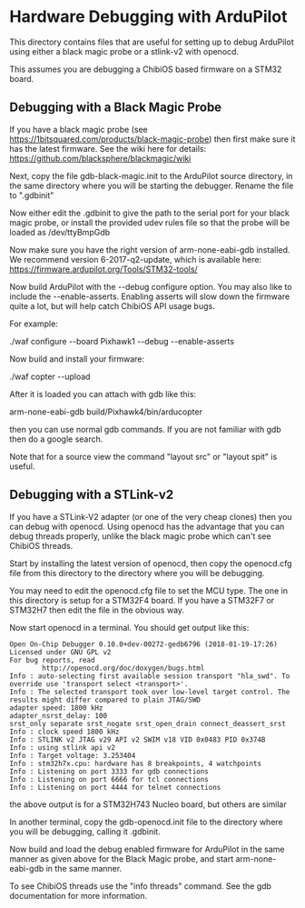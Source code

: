 # Hardware Debugging with ArduPilot

This directory contains files that are useful for setting up to debug
ArduPilot using either a black magic probe or a stlink-v2 with
openocd.

This assumes you are debugging a ChibiOS based firmware on a STM32 board.

## Debugging with a Black Magic Probe

If you have a black magic probe (see
https://1bitsquared.com/products/black-magic-probe) then first make
sure it has the latest firmware. See the wiki here for details:
https://github.com/blacksphere/blackmagic/wiki

Next, copy the file gdb-black-magic.init to the ArduPilot source
directory, in the same directory where you will be starting the
debugger. Rename the file to ".gdbinit"

Now either edit the .gdbinit to give the path to the serial port for
your black magic probe, or install the provided udev rules file so
that the probe will be loaded as /dev/ttyBmpGdb

Now make sure you have the right version of arm-none-eabi-gdb
installed. We recommend version 6-2017-q2-update, which is available
here: https://firmware.ardupilot.org/Tools/STM32-tools/

Now build ArduPilot with the --debug configure option. You may also
like to include the --enable-asserts. Enabling asserts will slow down
the firmware quite a lot, but will help catch ChibiOS API usage bugs.

For example:

  ./waf configure --board Pixhawk1 --debug --enable-asserts

Now build and install your firmware:

  ./waf copter --upload

After it is loaded you can attach with gdb like this:

 arm-none-eabi-gdb build/Pixhawk4/bin/arducopter

then you can use normal gdb commands. If you are not familiar with gdb
then do a google search.

Note that for a source view the command "layout src" or "layout spit"
is useful.

## Debugging with a STLink-v2

If you have a STLink-V2 adapter (or one of the very cheap clones) then
you can debug with openocd. Using openocd has the advantage that you
can debug threads properly, unlike the black magic probe which can't
see ChibiOS threads.

Start by installing the latest version of openocd, then copy the
openocd.cfg file from this directory to the directory where you will
be debugging.

You may need to edit the openocd.cfg file to set the MCU type. The one
in this directory is setup for a STM32F4 board. If you have a STM32F7
or STM32H7 then edit the file in the obvious way.

Now start openocd in a terminal. You should get output like this:

```
Open On-Chip Debugger 0.10.0+dev-00272-gedb6796 (2018-01-19-17:26)
Licensed under GNU GPL v2
For bug reports, read
        http://openocd.org/doc/doxygen/bugs.html
Info : auto-selecting first available session transport "hla_swd". To override use 'transport select <transport>'.
Info : The selected transport took over low-level target control. The results might differ compared to plain JTAG/SWD
adapter speed: 1800 kHz
adapter_nsrst_delay: 100
srst_only separate srst_nogate srst_open_drain connect_deassert_srst
Info : clock speed 1800 kHz
Info : STLINK v2 JTAG v29 API v2 SWIM v18 VID 0x0483 PID 0x374B
Info : using stlink api v2
Info : Target voltage: 3.253404
Info : stm32h7x.cpu: hardware has 8 breakpoints, 4 watchpoints
Info : Listening on port 3333 for gdb connections
Info : Listening on port 6666 for tcl connections
Info : Listening on port 4444 for telnet connections
```

the above output is for a STM32H743 Nucleo board, but others are
similar

In another terminal, copy the gdb-openocd.init file to the directory
where you will be debugging, calling it .gdbinit.

Now build and load the debug enabled firmware for ArduPilot in the
same manner as given above for the Black Magic probe, and start
arm-none-eabi-gdb in the same manner.

To see ChibiOS threads use the "info threads" command. See the gdb
documentation for more information.
